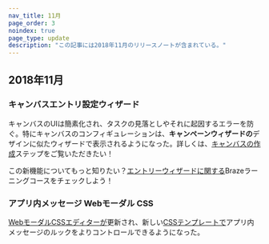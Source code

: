 ```yaml
---
nav_title: 11月
page_order: 3
noindex: true
page_type: update
description: "この記事には2018年11月のリリースノートが含まれている。"
---
```

## 2018年11月

### キャンバスエントリ設定ウィザード

キャンバスのUIは簡素化され、タスクの見落としやそれに起因するエラーを防ぐ。特にキャンバスのコンフィギュレーションは、**キャンペーンウィザードの**デザインに似たウィザードで表示されるようになった。詳しくは、[キャンバスの作成]({{site.baseurl}}/user_guide/engagement_tools/canvas/create_a_canvas/create_a_canvas/)ステップをご覧いただきたい！

この新機能についてもっと知りたい？[エントリーウィザードに関する](https://learning.braze.com/the-new-canvas-entry-step/264889/scorm/20z5ij5ublxbk)Brazeラーニングコースをチェックしよう！

### アプリ内メッセージ Webモーダル CSS

[WebモーダルCSSエディターが]({{site.baseurl}}/user_guide/message_building_by_channel/in-app_messages/create/#web-modal-css)更新され、新しい[CSSテンプレートで]({{site.baseurl}}/user_guide/message_building_by_channel/in-app_messages/in_app_message_color_templates/#css-template)アプリ内メッセージのルックをよりコントロールできるようになった。
